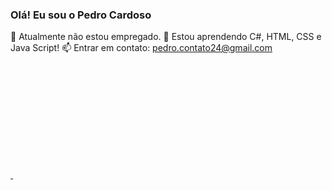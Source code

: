 ### Olá! Eu sou o Pedro Cardoso

🔭 Atualmente não estou empregado.
🌱 Estou aprendendo C#, HTML, CSS e Java Script!
📫 Entrar em contato: pedro.contato24@gmail.com

<div>
  
  <a href= "https://github.com/Zarkio42">
    <img height="180em" scr= "https://github-readme-stats.vercel.app/api?username=zarkio42&show_icons=true&theme=tokyonight&include_all_commits=true&count-private=true"/>
    <img height="180em" scr= "https://github-readme-stats.vercel.app/api/top-langs/?username=zarkio42&layout=compact&langs-count=16&theme=tokyonight"/>
  </div>
